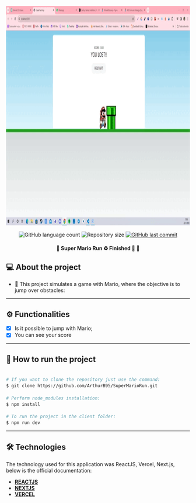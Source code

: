<div align='center'>
<img src='.github/screen-capture.gif' width='900' height='600' />
</div>

<p align="center">
  <img alt="GitHub language count" src="https://img.shields.io/github/languages/count/ArthurB95/SuperMarioRun?color=%2304D361">

  <img alt="Repository size" src="https://img.shields.io/github/repo-size/ArthurB95/SuperMarioRun">
  
  <a href="https://github.com/ArthurB95/SuperMarioRun/commits/master">
    <img alt="GitHub last commit" src="https://img.shields.io/github/last-commit/ArthurB95/SuperMarioRun">
  </a>
    
</p>

<h4 align="center"> 
	🚧  Super Mario Run  ♻️ Finished 🚀 🚧
</h4>

## 💻 About the project

- 🚀 This project simulates a game with Mario, where the objective is to jump over obstacles: 

---

## ⚙️ Functionalities

-   [x] Is it possible to jump with Mario;
-   [x] You can see your score

---

## 🚀 How to run the project

```bash

# If you want to clone the repository just use the command:
$ git clone https://github.com/ArthurB95/SuperMarioRun.git

# Perform node_modules installation:
$ npm install

# To run the project in the client folder:
$ npm run dev

```

---

## 🛠 Technologies

The technology used for this application was ReactJS, Vercel, Next.js, below is the official documentation:

-   **[REACTJS](https://react.dev/)**
-   **[NEXTJS](https://nextjs.org/)**
-   **[VERCEL](https://vercel.com/)**

